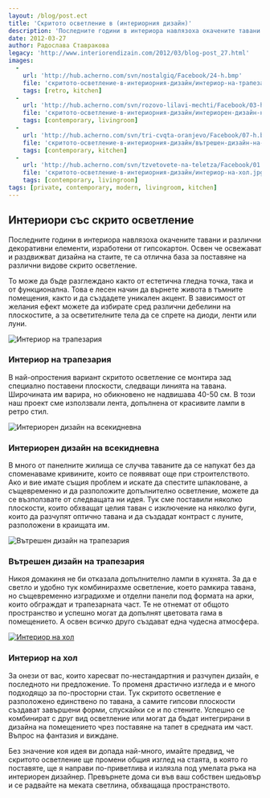 ```yaml
---
layout: /blog/post.ect
title: 'Скритото осветление в (интериорния дизайн)'
description: 'Последните години в интериора навлязоха окачените тавани и различни декоративни елементи, изработени от гипсокартон. Освен че освежават и раздвижват дизайна на стаите, те са отлична база за поставяне на различни видове скрито осветление.'
date: 2012-03-27
author: Радослава Ставракова
legacy: 'http://www.interiorendizain.com/2012/03/blog-post_27.html'
images:
  -
    url: 'http://hub.acherno.com/svn/nostalgiq/Facebook/24-h.bmp'
    file: 'скритото-осветление-в-интериорния-дизайн/интериор-на-трапезария.jpg'
    tags: [retro, kitchen]
  -
    url: 'http://hub.acherno.com/svn/rozovo-lilavi-mechti/Facebook/03-h.jpg'
    file: 'скритото-осветление-в-интериорния-дизайн/интериорен-дизайн-на-всекидневна.jpg'
    tags: [contemporary, livingroom]
  -
    url: 'http://hub.acherno.com/svn/tri-cvqta-oranjevo/Facebook/07-h.bmp'
    file: 'скритото-осветление-в-интериорния-дизайн/вътрешен-дизайн-на-трапезария.jpg'
    tags: [contemporary, kitchen]
  -
    url: 'http://hub.acherno.com/svn/tzvetovete-na-teletza/Facebook/01.8-h.jpg'
    file: 'скритото-осветление-в-интериорния-дизайн/интериор-на-хол.jpg'
    tags: [contemporary, livingroom]
tags: [private, contemporary, modern, livingroom, kitchen]
---
```

## Интериори със **скрито осветление**
Последните години в интериора навлязоха окачените тавани и различни декоративни елементи, изработени от гипсокартон. Освен че освежават и раздвижват дизайна на стаите, те са отлична база за поставяне на различни видове скрито осветление.

То може да бъде разглеждано както от естетична гледна точка, така и от функционална. Това е лесен начин да върнете живота в тъмните помещения, както и да създадете уникален акцент. В зависимост от желания ефект можете да избирате сред различни дебелини на плоскостите, а за осветителните тела да се спрете на диоди, ленти или луни.

![Интериор на трапезария](скритото-осветление-в-интериорния-дизайн/интериор-на-трапезария.jpg)
### Интериор на **трапезария**

В най-опростения вариант скритото осветление се монтира зад специално поставени плоскости, следващи линията на тавана. Широчината им варира, но обикновено не надвишава 40-50 см. В този наш проект сме използвали лента, допълнена от красивите лампи в ретро стил.

![Интериорен дизайн на всекидневна](скритото-осветление-в-интериорния-дизайн/интериорен-дизайн-на-всекидневна.jpg)
### Интериорен дизайн на **всекидневна**

В много от панелните жилища се случва таваните да се напукат без да споменаваме кривините, които се появяват още при строителството. Ако и вие имате същия проблем и искате да спестите шпакловане, а същевременно и да разположите допълнително осветление, можете да се възползвате от следващата ни идея. Тук сме поставили няколко плоскости, които обхващат целия таван с изключение на няколко фуги, които да разчупят оптично тавана и да създадат контраст с луните, разположени в краищата им.

![Вътрешен дизайн на трапезария](скритото-осветление-в-интериорния-дизайн/вътрешен-дизайн-на-трапезария.jpg)
### Вътрешен дизайн на **трапезария**

Никоя домакиня не би отказала допълнително лампи в кухнята. За да е светло и удобно тук комбинирахме осветление, което рамкира тавана, но същевременно изградихме и отделни панели под формата на арки, които обграждат и трапезарната част. Те не отнемат от общото пространство и успешно могат да допълнят цветовата гама в помещението. А освен всичко друго създават една чудесна атмосфера.

[![Интериор на хол](скритото-осветление-в-интериорния-дизайн/интериор-на-хол.jpg)](http://acherno.bg/интериорен-дизайн/апартамент/цветовете-на-телеца/обзавеждане.html)
### Интериор на **хол**

За онези от вас, които харесват по-нестандартния и разчупен дизайн, е последното ни предложение. То променя драстично изгледа и е много подходящо за по-просторни стаи. Тук скритото осветление е разположено единствено по тавана, а самите гипсови плоскости създават завършени форми, спускайки се и по стените. Успешно се комбинират с друг вид осветление или могат да бъдат интегрирани в дизайна на помещението чрез поставяне на тапет в средната им част. Въпрос на фантазия и виждане.


Без значение коя идея ви допада най-много, имайте предвид, че скритото осветление ще промени общия изглед на стаята, в която го поставяте, ще я направи по-приветлива и излязла под умелата ръка на интериорен дизайнер. Превърнете дома си във ваш собствен шедьовър и се радвайте на меката светлина, обхващаща пространството.

